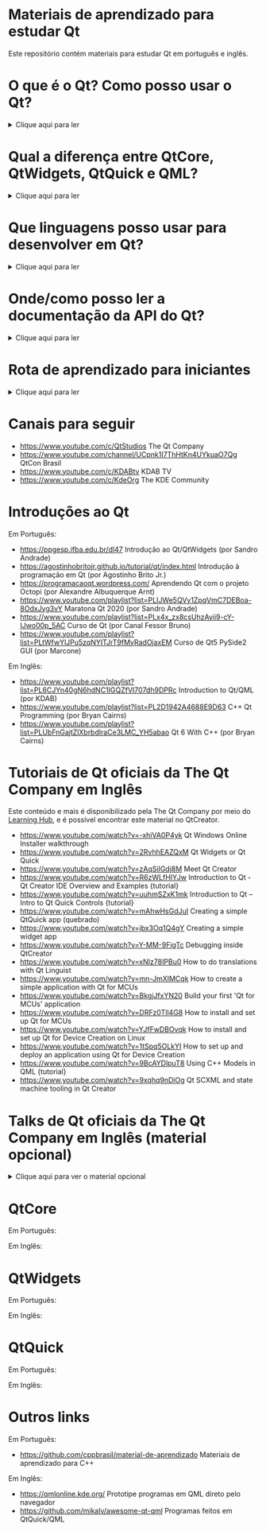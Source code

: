 # Materiais de aprendizado para estudar Qt
Este repositório contém materiais para estudar Qt em português e inglês.

# O que é o Qt? Como posso usar o Qt?

<details>
  <summary>Clique aqui para ler</summary>
  
O [Qt](https://www.qt.io/) (pronunciado [/kjuːt/](https://upload.wikimedia.org/wikipedia/commons/7/73/En-us-cute.ogg), como a palavra cute do inglês) é um framework utilizado para criar aplicativos modernos para desktop, dispositivos móveis e embarcados. Ele é feito em C++ e permite escrever um mesmo código para múltiplas plataformas, como Linux, Windows, Mac e Android, dentre outros.

O Qt extende o C++ e torna ele mais agradável para criar suas aplicações gráficas, e fornece também uma linguagem própria declarativa altamente produtiva, o QML. Ele inclui vários módulos, dentre eles o QtCore, o QtWidgets, o QtQuick, e outros.

Ele possui duas licenças principais: uma LGPL e uma comercial. Os módulos do Qt licenciados como LGPL são de código aberto e permitem que você crie tanto aplicativos de código aberto quanto aplicativos proprietários, de código fechado, gratuitamente, [contanto se siga as condições da licença LGPL](https://www.qt.io/licensing/open-source-lgpl-obligations). Os módulos do Qt licenciados como comerciais fornecem funcionalidade extra e mais facilidades para desenvolvimento e integração em empresas, e o uso desta licença fornece suporte técnico, além de outros serviços. Há alguns poucos módulos que utilizam-se de outras licenças. Por exemplo, módulos que utilizam licença GPL obrigam seu aplicativo a ser de código aberto, embora seja perfeitamente possível lucrar em cima disso, contanto siga-se a licença. Módulos que utilizam licença MIT permitem um uso mais flexível para aplicativos proprietários. Leia [mais sobre isso aqui](https://doc.qt.io/qt-6/licenses-used-in-qt.html). É possível ver quais módulos seguem quais licenças na [página de funcionalidades do Qt](https://www.qt.io/product/features).

</details>

# Qual a diferença entre QtCore, QtWidgets, QtQuick e QML?

<details>
  <summary>Clique aqui para ler</summary>

QtCore é um subconjunto de componentes do Qt especializado em aplicações **sem interface gráfica** (GUI). Ele é usado com C++ (e não QML), mas há language bindings para uso com outras linguagens, como Python. Vários dos seus componentes também estão disponíveis em módulos do QtWidgets e do QtQuick. Sua página inicial da documentação é esta: https://doc.qt.io/qt-6/qtcore-index.html e esta é a sua lista de classes C++: https://doc.qt.io/qt-6/qtcore-module.html. Dentre estas classes, as mais básicas são: [QCoreApplication](https://doc.qt.io/qt-6/qcoreapplication.html), [QDebug](https://doc.qt.io/qt-6/qdebug.html), [QString](https://doc.qt.io/qt-6/qstring.html), [QFile](https://doc.qt.io/qt-6/qfile.html), [QList](https://doc.qt.io/qt-6/qlist.html) e [QVariant](https://doc.qt.io/qt-6/qvariant.html).

QtWidgets é um subconjunto de componentes do Qt especializado em aplicações **com interface gráfica** que oferece integração extra para aplicativos desktop. Ele é usado com C++ (e não QML), mas há language bindings para uso com outras linguagens. Seus componentes principais vem prontos para integrar ao seu sistema opracional. Sua página inicial da documentação é esta: https://doc.qt.io/qt-6/qtwidgets-index.html e esta é a sua lista de classes C++: https://doc.qt.io/qt-6/qtwidgets-module.html. Dentre estas classes, as mais básicas são: [QApplication](https://doc.qt.io/qt-6/qapplication.html), [QWidget](https://doc.qt.io/qt-6/qwidget.html), [QMainWindow](https://doc.qt.io/qt-6/qmainwindow.html), [QDialog](https://doc.qt.io/qt-6/qdialog.html), [QLabel](https://doc.qt.io/qt-6/qlabel.html), [QPushButton](https://doc.qt.io/qt-6/qpushbutton.html), [QRadioButton](https://doc.qt.io/qt-6/qradiobutton.html), [QComboBox](https://doc.qt.io/qt-6/qcombobox.html), [QCheckBox](https://doc.qt.io/qt-6/qcheckbox.html), [QLineEdit](https://doc.qt.io/qt-6/qlineedit.html), [QTextEdit](https://doc.qt.io/qt-6/qtextedit.html), [QLayout](https://doc.qt.io/qt-6/qlayout.html) e [QMenu](https://doc.qt.io/qt-6/qmenu.html).

QtQuick é um subconjunto de componentes do Qt especializado em aplicações **com interface gráfica** que oferece integração extra para aplicativos móveis, além da integração para aplicativos desktop. Ele é usado com QML e opcionalmente C++, mas há language bindings para uso com outras linguagens. Sua página inicial da documentação é esta: https://doc.qt.io/qt-6/qtquick-index.html e esta é a sua lista de classes C++: https://doc.qt.io/qt-6/qtquick-module.html e sua lista de tipos QML: https://doc.qt.io/qt-6/qtquick-qmlmodule.html. As classes C++ possibilitam integrar interfaces QML em programas QtWidgets, enquanto os tipos QML são usados para construir interfaces QML. As duas classes C++ básicas são [QQuickWindow](https://doc.qt.io/qt-6/qquickwindow.html) e [QQuickView](https://doc.qt.io/qt-6/qquickview.html), enquanto seus tipos QML básicos são [Item](https://doc.qt.io/qt-6/qml-qtquick-item.html), [Window](https://doc.qt.io/qt-6/qml-qtquick-window.html), [Rectangle](https://doc.qt.io/qt-6/qml-qtquick-rectangle.html), [Text](https://doc.qt.io/qt-6/qml-qtquick-text.html), [Row](https://doc.qt.io/qt-6/qml-qtquick-row.html), [Column](https://doc.qt.io/qt-6/qml-qtquick-column.html), [Grid](https://doc.qt.io/qt-6/qml-qtquick-grid.html), [Flow](https://doc.qt.io/qt-6/qml-qtquick-flow.html), [ListView](https://doc.qt.io/qt-6/qml-qtquick-listview.html), [Animation](https://doc.qt.io/qt-6/qml-qtquick-animation.html), [Repeater](https://doc.qt.io/qt-6/qml-qtquick-repeater.html) e [Loader](https://doc.qt.io/qt-6/qml-qtquick-loader.html).

QML é uma linguagem declarativa similar ao JSON usada principalmente para criar interfaces gráficas. É possível tanto escrever um programa puramente em QML quanto um programa que misture C++ e QML. Para os que estão familiarizados com a terminologia, a linguagem tem embutido o observer pattern e o composite pattern, e permite utilizar o model-view-controller pattern, state pattern, dentre outros padrões de design de programação, além de implementar um scene graph, o que torna a linguagem versátil e altamente produtiva, isto é, permite produzir mais com menos código.

Existem outros componentes do Qt que interessam para quem pretende programar com o QtQuick: o [QtQuick Layouts](https://doc.qt.io/qt-6/qtquicklayouts-index.html) para criar layouts dinâmicos e o [QtQuick Controls](https://doc.qt.io/qt-6/qtquickcontrols-index.html) para obter controles mais elaborados para sua interface gráfica.

Outros componentes interessantes do Qt são o [QtGUI](https://doc-snapshots.qt.io/qt6-dev/qtgui-overview.html), que fornece alguns componentes de interface essenciais como [QGuiApplication](https://doc-snapshots.qt.io/qt6-dev/qguiapplication.html), [QAction](https://doc-snapshots.qt.io/qt6-dev/qaction.html) e [QColor](https://doc-snapshots.qt.io/qt6-dev/qcolor.html); o [QtQuick3D](https://doc-snapshots.qt.io/qt6-dev/qtquick3d-index.html), que permite trabalhar com modelos 3D usando QML; o [QtWebEngine](https://doc.qt.io/qt-6/qtwebengine-overview.html), que permite trabalhar com páginas da web diretamente, seja com C++ ou QML; e o [Qt for MCUs](https://doc.qt.io/QtForMCUs-2.1/), que foca em aplicativos com interface gráfica em embarcados.

</details>

# Que linguagens posso usar para desenvolver em Qt?

<details>
  <summary>Clique aqui para ler</summary>

A linguagem principal usada para desenvolver em Qt é o C++. O framework em si é feito em C++, assim como a IDE principal do Qt, o QtCreator. Caso queira aprender C++, dê uma olhada no [material de aprendizado do cppbrasil](https://github.com/cppbrasil/material-de-aprendizado).

Também é possível criar programas em Qt usando a linguagem QML. O QML é uma linguagem declarativa similar ao JSON que pode tanto se integrar a código feito em C++ quanto rodar sozinho utilizando expressões JavaScript para a lógica principal. Apesar de utilizar um engine JavaScript em tempo de execução, ele é bastante eficiente e pode ser transpilado para C++ via compilação just-in-time desde o Qt 5.11 (ou [ahead-of-time a partir do Qt 6.3](https://www.qt.io/blog/qml-type-compilation)), fazendo uso da eficiência e velocidade do C++.

A The Qt Company também oficialmente suporta o Python por meio do PySide2, [ou Qt For Python](https://wiki.qt.io/Qt_for_Python). Alternativamente, há o [PyQt5 e PyQt6](https://riverbankcomputing.com/software/pyqt/), ambos mantidos pela Riverbank Computers. Este último, no entanto, não recebe suporte da The Qt Company.

Há também [outros language bindings](https://wiki.qt.io/Language_Bindings) para o Qt. Notavelmente, o Rust tem ganhado popularidade recentemente, e para ele estão disponíveis o [Rust-Qt/Ritual](https://rust-qt.github.io/), que fornece bindings Rust -> C++; o [QMetaObject-rs](https://github.com/woboq/qmetaobject-rs), que fornece bindings Rust -> QML; o [Rust-Qt-Binding-Generator](https://invent.kde.org/sdk/rust-qt-binding-generator), desenvolvido pela KDE, que permite criar código feito em Rust que é utilizável em código Qt/QML. Há também o [QtJambi](https://github.com/OmixVisualization/qtjambi/wiki) para Java, o [Qt for Go](https://github.com/therecipe/qt), para Golang, e o [NodeGui](https://github.com/nodegui/nodegui), para NodeJS.

</details>

# Onde/como posso ler a documentação da API do Qt?

<details>
  <summary>Clique aqui para ler</summary>

A documentação do Qt reside em https://doc.qt.io/. É recomendável que você utilize a documentação mais atual, do Qt6, porém a documentação do Qt5 pode ser útil especialmente quando se trata do processo de compilação e gerenciamento de recursos, que foi bastante simplificado com a vinda do Qt6 e a transição do QMake pro CMake.

Há também a [wiki do Qt](https://wiki.qt.io/Main), que pode ser particularmente útil para os recursos mais utilizados. Atente para não acabar visualizando uma página deprecada ou conteúdo que não foi atualizado, que pode comumente ocorrer ao utilizar a pesquisa de um motor de busca como o DuckDuckGo ou o Google.

Caso esteja utilizando o instalador oficial da The Qt Company para instalar o Qt e a sua IDE principal, o QtCreator, você terá toda a documentação disponível no QtCreator offline e por padrão. No lado esquerdo do QtCreator, há uma aba chamada Help que permite acessar toda a documentação. Já no editor, é possível apertar F1 para ativar um painel lateral exibindo a documentação referente ao termo em que o cursor está parado, e apertar F1 novamente irá abrir a página da documentação visualizada, porém na aba Help, usando mais espaço. 

Em sistemas Linux, ao instalar o Qt/QtCreator pelo repositório, a documentação do Qt costuma ser encontrada em /usr/share/docs. Caso não esteja presente após a instalação, geralmente é possível instalar pacotes específicos nos repositórios que contenham os pacotes de documentação, assim como os de exemplos e tutoriais. Os pacotes costumam ter a extensão -doc e a documentação vem como arquivos QCH (formato específico do Qt) ou arquivos HTML. Uma vez presentes no seu sistema, é possível abrir os arquivos diretamente ou ver a documentação no QtCreator.

Caso você utilize o KDevelop, é possível configurar a IDE para que use a documentação instalada em /usr/share/docs de maneira similar ao QtCreator.

Quanto à documentação do Qt em si, você verá que ela é extensa e bastante clara, porém pode ser bastante técnica. Há três tipos de documentação: visão geral, exemplos, e referência de classe C++/tipo QML. Caso esteja começando, veja primeiro as principais páginas de visão geral, que costumam ter explicações detalhadas e exemplos simples, como [Layout Management](https://doc.qt.io/qt-6/layout.html), o [QML Object Attributes](https://doc.qt.io/qt-6/qtqml-syntax-objectattributes.html) ou o [Getting Started with CMake](https://doc.qt.io/qt-6/cmake-get-started.html), por exemplo. Após ler as páginas mais importantes de visão geral da documentação, você pode tentar colocar a mão na massa e replicar os exemplos. Caso esteja difícil, tente ver um canal ou curso introdutório de Qt, ou seguir a Rota de Aprendizado a seguir.

Uma vez que você passar para materiais de referência, como descrições de classes como o [QList](https://doc.qt.io/qt-6/qlist.html) ou tipos como o [ColorAnimation](https://doc.qt.io/qt-5/qml-qtquick-coloranimation.html), lembre-se: para verificar tudo de que uma classe é realmente capaz, clique em "List of all members, including inherited members". Assim é possível ver as propriedades e funções das classes pai, que também podem ser usadas pela classe/tipo sendo visualizada. O ColorAnimation é um bom exemplo disso.

Se você for iniciante e estiver tendo dificuldade com o QtWidgets em particular e sentir como se estivesse faltando alguma informação que parece óbvia mas você não está captando, talvez esteja faltando o conhecimento necessário de C++. Neste caso, você pode acessar o [material de aprendizado do cppbrasil](https://github.com/cppbrasil/material-de-aprendizado) ou focar no QtCore, que é essencialmente um C++ mais agradável de aprender.

</details>

# Rota de aprendizado para iniciantes

<details>
  <summary>Clique aqui para ler</summary>

  Não há nada aqui ainda. Contribua mandando um pull request! :)
  
  Esta seção irá conter uma referência a conceitos, classes/tipos e links para as referências necessárias em uma sequência razoável para que um iniciante em Qt possa adquirir o conhecimento para criar suas próprias aplicações com alguma independência.
  
</details>


# Canais para seguir
- https://www.youtube.com/c/QtStudios The Qt Company
- https://www.youtube.com/channel/UCpnk1I7ThHtKn4UYkuaO7Qg QtCon Brasil
- https://www.youtube.com/c/KDABtv KDAB TV
- https://www.youtube.com/c/KdeOrg The KDE Community

# Introduções ao Qt
Em Português:
- https://ppgesp.ifba.edu.br/dl47 Introdução ao Qt/QtWidgets (por Sandro Andrade)
- https://agostinhobritojr.github.io/tutorial/qt/index.html Introdução à programação em Qt (por Agostinho Brito Jr.)
- https://programacaoqt.wordpress.com/ Aprendendo Qt com o projeto Octopi (por Alexandre Albuquerque Arnt)
- https://www.youtube.com/playlist?list=PLIJWe5QVy1ZpqVmC7DEBoa-8OdxJyg3vY Maratona Qt 2020 (por Sandro Andrade)
- https://www.youtube.com/playlist?list=PLx4x_zx8csUhzAyii9-cY-IJwo00p_5AC  Curso de Qt (por Canal Fessor Bruno)
- https://www.youtube.com/playlist?list=PLtWfwYlJPu5zqNYITJrT9fMyRadOjaxEM Curso de Qt5 PySide2 GUI (por Marcone)

Em Inglês:

- https://www.youtube.com/playlist?list=PL6CJYn40gN6hdNC1IGQZfVI707dh9DPRc Introduction to Qt/QML (por KDAB)
- https://www.youtube.com/playlist?list=PL2D1942A4688E9D63 C++ Qt Programming (por Bryan Cairns)
- https://www.youtube.com/playlist?list=PLUbFnGajtZlXbrbdlraCe3LMC_YH5abao Qt 6 With C++ (por Bryan Cairns)

# Tutoriais de Qt oficiais da The Qt Company em Inglês

Este conteúdo e mais é disponibilizado pela The Qt Company por meio do [Learning Hub](https://resources.qt.io/learning-hub), e é possível encontrar este material no QtCreator.

- https://www.youtube.com/watch?v=-xhiVA0P4yk Qt Windows Online Installer walkthrough
- https://www.youtube.com/watch?v=2RvhhEAZQxM Qt Widgets or Qt Quick
- https://www.youtube.com/watch?v=zAqSiIGdj8M Meet Qt Creator
- https://www.youtube.com/watch?v=R6zWLfHIYJw Introduction to Qt - Qt Creator IDE Overview and Examples {tutorial}
- https://www.youtube.com/watch?v=uuhmSZxK1mk Introduction to Qt – Intro to Qt Quick Controls {tutorial}
- https://www.youtube.com/watch?v=mAhwHsGdJuI Creating a simple QtQuick app (quebrado)
- https://www.youtube.com/watch?v=jbx3Oq1Q4gY Creating a simple widget app
- https://www.youtube.com/watch?v=Y-MM-9FigTc Debugging inside QtCreator
- https://www.youtube.com/watch?v=xNIz78IPBu0 How to do translations with Qt Linguist
- https://www.youtube.com/watch?v=mn-JmXIMCqk How to create a simple application with Qt for MCUs
- https://www.youtube.com/watch?v=BkgjJfxYN20 Build your first 'Qt for MCUs' application
- https://www.youtube.com/watch?v=DRFz0Tll4G8 How to install and set up Qt for MCUs
- https://www.youtube.com/watch?v=YJfFwDBOvqk How to install and set up Qt for Device Creation on Linux
- https://www.youtube.com/watch?v=1tSpq5OLkYI How to set up and deploy an application using Qt for Device Creation
- https://www.youtube.com/watch?v=9BcAYDlpuT8 Using C++ Models in QML {tutorial}
- https://www.youtube.com/watch?v=9xqhq9nDiOg Qt SCXML and state machine tooling in Qt Creator


# Talks de Qt oficiais da The Qt Company em Inglês (material opcional)

<details>
  <summary>Clique aqui para ver o material opcional</summary>

- https://www.youtube.com/watch?v=nmvurCcsWos All You Need to Get Your App Done with Qt for Android | Tools | #QtWS21
- https://www.youtube.com/watch?v=3o2Wo4YzlII QtWS17 - Android & iOS - put your app on a diet, Maciej Węglarczyk, GameDesire
- https://www.youtube.com/watch?v=sRihJdZFuCg Code Once Deploy Everywhere: How Qt is ideal for cross-platform development
- https://www.youtube.com/watch?v=Ko3DuCgFamo QtWS15- Custom Qt Creator Wizards, Tobias Hunger, The Qt Company
- https://www.youtube.com/watch?v=v4glCQt2jE0 QtWS15- Effective multi platform development with Qt, Creator, QBS, and QEMU
- https://www.youtube.com/watch?v=DP0lMoLVneY QtDD13 - Tobias Hunger - Extending Qt Creator
- https://www.youtube.com/watch?v=qclquZ99ZVQ QtWS16- How to Develop with Qt for Multi-Screen and Platforms, Efficient App Lifecycle with Qt
- https://www.youtube.com/watch?v=PzV2MYRAUYQ How to create a plugin for Qt Creator
- https://www.youtube.com/watch?v=v_ynSET9FHU LTTng for full stack tracing
- https://www.youtube.com/watch?v=au3brB7lNms QtWS17 No Limits: HowTo make a more complicated mobile business APP, Ekkehard Gentz
- https://www.youtube.com/watch?v=ECA8_oLT0ZE Qt & Yocto, an ECU development workflow
- https://www.youtube.com/watch?v=TiJiF0MOOFc QtDD14 -Using the QML profiler - Ulf Hermann
- https://www.youtube.com/watch?v=hrKz63Q_Rf0 QtDD13 - Tim Sander - QtCreator for BareMetal development
- https://www.youtube.com/watch?v=1w0ak9RNNWY Qt Creator in Space | Tools | #QtWS21
- https://www.youtube.com/watch?v=B0X5FOev9Lw Qt Designer tutorial: Integrate custom widgets
- https://www.youtube.com/watch?v=X0kEkB0ewyw QtWS16- Qt SCXML: State Machines Made Easier, Ulf Hermann, The Qt Company
- https://www.youtube.com/watch?v=T_13aX5NTPk QtWS16- Qt for iOS A to Z, Mike Krus, KDAB
- https://www.youtube.com/watch?v=tnZo9umrPtg Styling a Qt Quick Controls Desktop Application | User Interface | #QtWS21
- https://www.youtube.com/watch?v=G0AbgVHGdXI QtWS15- The CPU Usage Analyzer for Device Creation, Ulf Herman, The Qt Company
- https://www.youtube.com/watch?v=WIRRoPxIerc QtWS16- The Curse of Choice: An Overview of GUI technologies in Qt, Andy Nichols, The Qt Company
- https://www.youtube.com/watch?v=pN0pRBUqrrc The New Property Bindings: Making C++ more QMLish | Platform | #QtWS21
- https://www.youtube.com/watch?v=W3WC-VpKdGQ WEBASM with Qt - Qt for WebAssembly

</details>
  
# QtCore
Em Português:

Em Inglês:


# QtWidgets
Em Português:

Em Inglês:


# QtQuick
Em Português:

Em Inglês:


# Outros links
Em Português:
- https://github.com/cppbrasil/material-de-aprendizado Materiais de aprendizado para C++

Em Inglês:
- https://qmlonline.kde.org/ Prototipe programas em QML direto pelo navegador
- https://github.com/mikalv/awesome-qt-qml Programas feitos em QtQuick/QML
